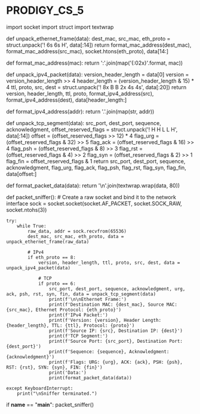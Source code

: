 # PRODIGY_CS_5
import socket
import struct
import textwrap

def unpack_ethernet_frame(data):
    dest_mac, src_mac, eth_proto = struct.unpack('! 6s 6s H', data[:14])
    return format_mac_address(dest_mac), format_mac_address(src_mac), socket.htons(eth_proto), data[14:]

def format_mac_address(mac):
    return ':'.join(map('{:02x}'.format, mac))

def unpack_ipv4_packet(data):
    version_header_length = data[0]
    version = version_header_length >> 4
    header_length = (version_header_length & 15) * 4
    ttl, proto, src, dest = struct.unpack('! 8x B B 2x 4s 4s', data[:20])
    return version, header_length, ttl, proto, format_ipv4_address(src), format_ipv4_address(dest), data[header_length:]

def format_ipv4_address(addr):
    return '.'.join(map(str, addr))

def unpack_tcp_segment(data):
    src_port, dest_port, sequence, acknowledgment, offset_reserved_flags = struct.unpack('! H H L L H', data[:14])
    offset = (offset_reserved_flags >> 12) * 4
    flag_urg = (offset_reserved_flags & 32) >> 5
    flag_ack = (offset_reserved_flags & 16) >> 4
    flag_psh = (offset_reserved_flags & 8) >> 3
    flag_rst = (offset_reserved_flags & 4) >> 2
    flag_syn = (offset_reserved_flags & 2) >> 1
    flag_fin = offset_reserved_flags & 1
    return src_port, dest_port, sequence, acknowledgment, flag_urg, flag_ack, flag_psh, flag_rst, flag_syn, flag_fin, data[offset:]

def format_packet_data(data):
    return '\n'.join(textwrap.wrap(data, 80))

def packet_sniffer():
    # Create a raw socket and bind it to the network interface
    sock = socket.socket(socket.AF_PACKET, socket.SOCK_RAW, socket.ntohs(3))

    try:
        while True:
            raw_data, addr = sock.recvfrom(65536)
            dest_mac, src_mac, eth_proto, data = unpack_ethernet_frame(raw_data)
            
            # IPv4
            if eth_proto == 8:
                version, header_length, ttl, proto, src, dest, data = unpack_ipv4_packet(data)
                
                # TCP
                if proto == 6:
                    src_port, dest_port, sequence, acknowledgment, urg, ack, psh, rst, syn, fin, data = unpack_tcp_segment(data)
                    print(f'\n\nEthernet Frame:')
                    print(f'Destination MAC: {dest_mac}, Source MAC: {src_mac}, Ethernet Protocol: {eth_proto}')
                    print(f'IPv4 Packet:')
                    print(f'Version: {version}, Header Length: {header_length}, TTL: {ttl}, Protocol: {proto}')
                    print(f'Source IP: {src}, Destination IP: {dest}')
                    print(f'TCP Segment:')
                    print(f'Source Port: {src_port}, Destination Port: {dest_port}')
                    print(f'Sequence: {sequence}, Acknowledgment: {acknowledgment}')
                    print(f'Flags: URG: {urg}, ACK: {ack}, PSH: {psh}, RST: {rst}, SYN: {syn}, FIN: {fin}')
                    print('Data:')
                    print(format_packet_data(data))

    except KeyboardInterrupt:
        print("\nSniffer terminated.")

if __name__ == "__main__":
    packet_sniffer()
